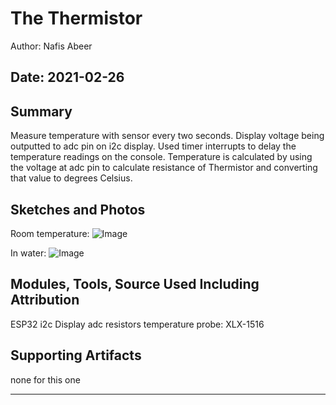 #  The Thermistor

Author: Nafis Abeer

Date: 2021-02-26
-----

## Summary
Measure temperature with sensor every two seconds. Display voltage being outputted to adc pin on i2c display. Used timer interrupts to delay the temperature readings on the console. Temperature is calculated by using the voltage at adc pin to calculate resistance of Thermistor and converting that value to degrees Celsius.

## Sketches and Photos
Room temperature:
![Image](./images/roomTemp.png)

In water:
![Image](./images/InWater.png)

## Modules, Tools, Source Used Including Attribution
ESP32
i2c Display
adc
resistors
temperature probe: XLX-1516

## Supporting Artifacts
none for this one

-----
